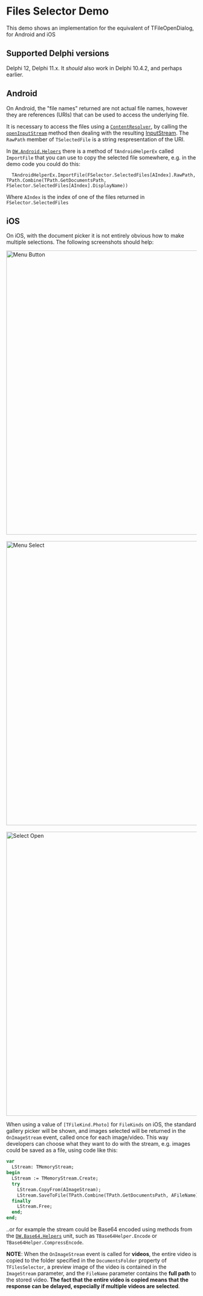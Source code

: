 # Files Selector Demo

This demo shows an implementation for the equivalent of TFileOpenDialog, for Android and iOS

## Supported Delphi versions

Delphi 12, Delphi 11.x. It _should_ also work in Delphi 10.4.2, and perhaps earlier.

## Android

On Android, the "file names" returned are not actual file names, however they are references (URIs) that can be used to access the underlying file.

It is necessary to access the files using a [`ContentResolver`](https://developer.android.com/reference/android/content/ContentResolver), by calling the [`openInputStream`](https://developer.android.com/reference/android/content/ContentResolver#openInputStream(android.net.Uri)) method then dealing with the resulting [InputStream](https://developer.android.com/reference/java/io/InputStream). The `RawPath` member of `TSelectedFile` is a string respresentation of the URI.

In [`DW.Android.Helpers`](https://github.com/DelphiWorlds/Kastri/blob/master/Core/DW.Android.Helpers.pas) there is a method of `TAndroidHelperEx` called `ImportFile` that you can use to copy the selected file somewhere, e.g. in the demo code you could do this:

```
  TAndroidHelperEx.ImportFile(FSelector.SelectedFiles[AIndex].RawPath, TPath.Combine(TPath.GetDocumentsPath, FSelector.SelectedFiles[AIndex].DisplayName))
```

Where `AIndex` is the index of one of the files returned in `FSelector.SelectedFiles`

## iOS

On iOS, with the document picker it is not entirely obvious how to make multiple selections. The following screenshots should help:

<img src="./Screenshots/PickeriOSMenuButton.png" alt="Menu Button" height="750">
<br/>
<br/>
<img src="./Screenshots/PickeriOSMenuSelect.png" alt="Menu Select" height="750">
<br/>
<br/>
<img src="./Screenshots/PickeriOSSelectOpen.png" alt="Select Open" height="750">
<br/>

When using a value of `[TFileKind.Photo]` for `FileKinds` on iOS, the standard gallery picker will be shown, and images selected will be returned in the `OnImageStream` event, called once for each image/video. This way developers can choose what they want to do with the stream, e.g. images could be saved as a file, using code like this:

```Pascal
var
  LStream: TMemoryStream;
begin
  LStream := TMemoryStream.Create;
  try
    LStream.CopyFrom(AImageStream);
    LStream.SaveToFile(TPath.Combine(TPath.GetDocumentsPath, AFileName));
  finally
    LStream.Free;
  end;
end;
```

..or for example the stream could be Base64 encoded using methods from the [`DW.Base64.Helpers`](https://github.com/DelphiWorlds/Kastri/blob/master/Core/DW.Base64.Helpers.pas) unit, such as `TBase64Helper.Encode` or `TBase64Helper.CompressEncode`.

**NOTE**: When the `OnImageStream` event is called for **videos**, the entire video is copied to the folder specified in the `DocumentsFolder` property of `TFilesSelector`, a preview image of the video is contained in the `ImageStream` parameter, and the `FileName` parameter contains the **full path** to the stored video. **The fact that the entire video is copied means that the response can be delayed, especially if multiple videos are selected**.